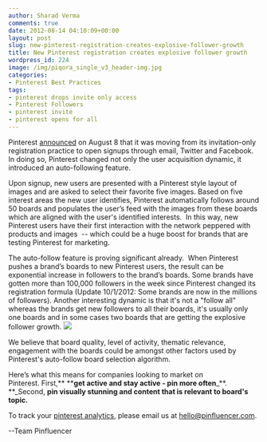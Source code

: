 ```yaml
---
author: Sharad Verma
comments: true
date: 2012-08-14 04:10:09+00:00
layout: post
slug: new-pinterest-registration-creates-explosive-follower-growth
title: New Pinterest registration creates explosive follower growth
wordpress_id: 224
image: /img/piqora_single_v3_header-img.jpg
categories:
- Pinterest Best Practices
tags:
- pinterest drops invite only access
- Pinterest Followers
- pinterest invite
- pinterest opens for all
---
```


Pinterest [announced](http://blog.pinterest.com/post/29014286768/pinterest-open-registration) on August 8 that it was moving from its invitation-only registration practice to open signups through email, Twitter and Facebook.  In doing so, Pinterest changed not only the user acquisition dynamic, it introduced an auto-following feature.

Upon signup, new users are presented with a Pinterest style layout of images and are asked to select their favorite five images. Based on five interest areas the new user identifies, Pinterest automatically follows around 50 boards and populates the user’s feed with the images from these boards which are aligned with the user's identified interests.  In this way, new Pinterest users have their first interaction with the network peppered with products and images  -- which could be a huge boost for brands that are testing Pinterest for marketing.

The auto-follow feature is proving significant already.  When Pinterest pushes a brand’s boards to new Pinterest users, the result can be exponential increase in followers to the brand’s boards. Some brands have gotten more than 100,000 followers in the week since Pinterest changed its registration formula (Update 10/1/2012: Some brands are now in the millions of followers). Another interesting dynamic is that it's not a "follow all" whereas the brands get new followers to all their boards, it's usually only one boards and in some cases two boards that are getting the explosive follower growth. [![](http://blog.pinfluencer.com/wp-content/uploads/2012/08/brandb-300x131.png)](http://blog.pinfluencer.com/wp-content/uploads/2012/08/brandb.png)

We believe that board quality, level of activity, thematic relevance, engagement with the boards could be amongst other factors used by Pinterest's auto-follow board selection algorithm.

Here’s what this means for companies looking to market on Pinterest. First,** ****get active and stay active - pin more often**_**. **_Second, **pin visually stunning and content that is relevant to board's topic.**

To track your [pinterest analytics](http://www.pinfluencer.com), please email us at hello@pinfluencer.com.

--Team Pinfluencer


